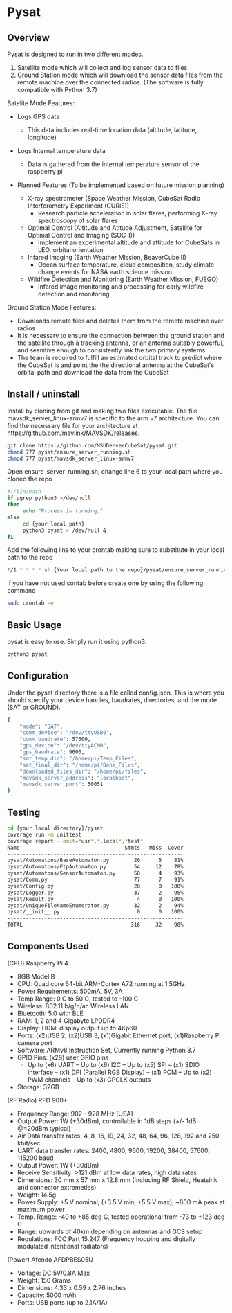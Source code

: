 # Pysat

## Overview

Pysat is designed to run in two different modes.
1. Satellite mode which will collect and log sensor data to files.
2. Ground Station mode which will download the sensor data files from the remote machine over the connected radios.
(The software is fully compatible with Python 3.7)

Satelite Mode Features:

 - Logs GPS data
 	- This data includes real-time location data (altitude, latitude, longitude)
 - Logs Internal temperature data
 	- Data is gathered from the internal temperature sensor of the raspberry pi
	
 - Planned Features (To be implemented based on future mission planning)
 	- X-ray spectrometer (Space Weather Mission, CubeSat Radio Interferometry Experiment (CURIE))
 		- Research particle acceleration in solar flares, performing X-ray spectroscopy of solar flares
 	- Optimal Control (Altitude and Atitude Adjustment, Satellite for Optimal Control and Imaging (SOC-I))
 		- Implement an experimental altitude and attitude for CubeSats in LEO, orbital orientation
 	- Infared Imaging (Earth Weather Mission, BeaverCube II)
 		- Ocean surface temperature, cloud composition, study climate change events for NASA earth science mission
 	- Wildfire Detection and Monitoring (Earth Weather Mission, FUEGO)
 		- Infared image monitoring and processing for early wildfire detection and monitoring 

Ground Station Mode Features:

 - Downloads remote files and deletes them from the remote machine over radios
 - It is necessary to ensure the connection between the ground station and the satellite through a tracking antenna,
   or an antenna suitably powerful, and sesnitive enough to consistently link the two primary systems
 - The team is required to fulfill an estimated orbital track to predict where the CubeSat is and point the
   the directional antenna at the CubeSat's orbital path and download the data from the CubeSat

## Install / uninstall

Install by cloning from git and making two files executable. The file mavsdk_server_linux-armv7 is specific to the arm v7 architecture. You can find the necessary file for your architecture at https://github.com/mavlink/MAVSDK/releases.

```sh
git clone https://github.com/MSUDenverCubeSat/pysat.git
chmod 777 pysat/ensure_server_running.sh
chmod 777 pysat/mavsdk_server_linux-armv7
```

Open ensure_server_running.sh, change line 6 to your local path where you cloned the repo

```sh
#!/bin/bash
if pgrep python3 >/dev/null
then
     echo "Process is running."
else
     cd {your local path}
     python3 pysat > /dev/null &
fi
```

Add the following line to your crontab making sure to substitute in your local path to the repo

```sh
*/1 * * * * sh {Your local path to the repo}/pysat/ensure_server_running.sh
```

if you have not used contab before create one by using the following command

```sh
sudo crontab -e
```
   
## Basic Usage

pysat is easy to use. Simply run it using python3.

```sh
python3 pysat
```

## Configuration
 
Under the pysat directory there is a file called config.json. This is where you should specify your device handles, baudrates, directories, and the mode (SAT or GROUND).
 
```sh
{
    "mode": "SAT",
    "comm_device": "/dev/ttyUSB0",
    "comm_baudrate": 57600,
    "gps_device": "/dev/ttyACM0",
    "gps_baudrate": 9600,
    "sat_temp_dir": "/home/pi/Temp_Files",
    "sat_final_dir": "/home/pi/Done_Files",
    "downloaded_files_dir": "/home/pi/files",
    "mavsdk_server_address": "localhost",
    "mavsdk_server_port": 50051
}
```

## Testing
 
```sh
cd {your local directory}/pysat
coverage run -m unittest
coverage report --omit=*usr*,*.local*,*test*
Name                                  Stmts   Miss  Cover
---------------------------------------------------------
pysat/Automatons/BaseAutomaton.py        26      5    81%
pysat/Automatons/FtpAutomaton.py         54     12    78%
pysat/Automatons/SensorAutomaton.py      58      4    93%
pysat/Comm.py                            77      7    91%
pysat/Config.py                          28      0   100%
pysat/Logger.py                          37      2    95%
pysat/Result.py                           4      0   100%
pysat/UniqueFileNameEnumerator.py        32      2    94%
pysat/__init__.py                         0      0   100%
---------------------------------------------------------
TOTAL                                   316     32    90%
```

## Components Used

(CPU) Raspberry Pi 4
 - 8GB Model B
 - CPU: Quad core 64-bit ARM-Cortex A72 running at 1.5GHz
 - Power Requirements: 500mA, 5V, 3A
 - Temp Range: 0 C to 50 C, tested to -100 C
 - Wireless: 802.11 b/g/n/ac Wireless LAN
 - Bluetooth: 5.0 with BLE
 - RAM: 1, 2 and 4 Gigabyte LPDDR4
 - Display: HDMI display output up to 4Kp60
 - Ports: (x2)USB 2, (x2)USB 3, (x1)Gigabit Ethernet port, (x1)Raspberry Pi camera port
 - Software: ARMv8 Instruction Set, Currently running Python 3.7
 - GPIO Pins: (x28) user GPIO pins
 	- Up to (x6) UART
	– Up to (x6) I2C
	– Up to (x5) SPI
	– (x1) SDIO interface
	– (x1) DPI (Parallel RGB Display)
	– (x1) PCM
	– Up to (x2) PWM channels
	– Up to (x3) GPCLK outputs
 - Storage: 32GB
 
(RF Radio) RFD 900+
 - Frequency Range:  902 - 928 MHz (USA)
 - Output Power: 1W (+30dBm), controllable in 1dB steps (+/- 1dB @=20dBm typical)
 - Air Data transfer rates: 4, 8, 16, 19, 24, 32, 48, 64, 96, 128, 192 and 250 kbit/sec
 - UART data transfer rates: 2400, 4800, 9600, 19200, 38400, 57600, 115200 baud
 - Output Power: 1W (+30dBm)
 - Receive Sensitivity: >121 dBm at low data rates, high data rates
 - Dimensions: 30 mm x 57 mm x 12.8 mm (Including RF Shield, Heatsink and connector extremeties)
 - Weight: 14.5g
 - Power Supply: +5 V nominal, (+3.5 V min, +5.5 V max), ~800 mA peak at maximum power
 - Temp. Range: -40 to +85 deg C, tested operational from -73 to +123 deg C
 - Range: upwards of 40km depending on antennas and GCS setup
 - Regulations: FCC Part 15.247 (Frequency hopping and digitally modulated intentional radiators)

(Power) Afendo AFDPBES05U
 - Voltage: DC 5V/0.8A Max 
 - Weight: 150 Grams
 - Dimensions: 4.33 x 0.59 x 2.76 inches
 - Capacity: 5000 mAh 
 - Ports: USB ports (up to 2.1A/1A)
